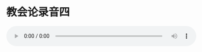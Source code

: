 # 教会论录音四

<audio style="width: 100%;" preload="false" controls controlslist="nodownload"><source src="//file.simai.life/audio/mp3/old/27444.mp3" type="audio/mpeg">Your browser does not support the audio element.</audio>


